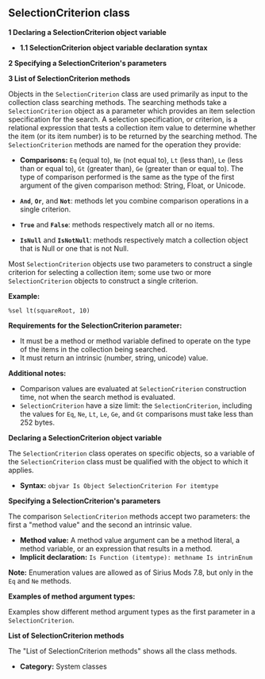 ## SelectionCriterion class

**1 Declaring a SelectionCriterion object variable**

* **1.1 SelectionCriterion object variable declaration syntax**

**2 Specifying a SelectionCriterion's parameters**

**3 List of SelectionCriterion methods**

Objects in the `SelectionCriterion` class are used primarily as input to the collection class searching methods. The searching methods take a `SelectionCriterion` object as a parameter which provides an item selection specification for the search. A selection specification, or criterion, is a relational expression that tests a collection item value to determine whether the item (or its item number) is to be returned by the searching method. The `SelectionCriterion` methods are named for the operation they provide:

* **Comparisons:** `Eq` (equal to), `Ne` (not equal to), `Lt` (less than), `Le` (less than or equal to), `Gt` (greater than), `Ge` (greater than or equal to). The type of comparison performed is the same as the type of the first argument of the given comparison method: String, Float, or Unicode.

* **`And`**, **`Or`**, and **`Not`**: methods let you combine comparison operations in a single criterion.

* **`True`** and **`False`**: methods respectively match all or no items.

* **`IsNull`** and **`IsNotNull`**: methods respectively match a collection object that is Null or one that is not Null.

Most `SelectionCriterion` objects use two parameters to construct a single criterion for selecting a collection item; some use two or more `SelectionCriterion` objects to construct a single criterion.

**Example:**

`%sel lt(squareRoot, 10)`

**Requirements for the SelectionCriterion parameter:**

* It must be a method or method variable defined to operate on the type of the items in the collection being searched.
* It must return an intrinsic (number, string, unicode) value.

**Additional notes:**

* Comparison values are evaluated at `SelectionCriterion` construction time, not when the search method is evaluated.
* `SelectionCriterion` have a size limit: the `SelectionCriterion`, including the values for `Eq`, `Ne`, `Lt`, `Le`, `Ge`, and `Gt` comparisons must take less than 252 bytes.

**Declaring a SelectionCriterion object variable**

The `SelectionCriterion` class operates on specific objects, so a variable of the `SelectionCriterion` class must be qualified with the object to which it applies.

* **Syntax:** `objvar Is Object SelectionCriterion For itemtype`

**Specifying a SelectionCriterion's parameters**

The comparison `SelectionCriterion` methods accept two parameters: the first a "method value" and the second an intrinsic value.

* **Method value:** A method value argument can be a method literal, a method variable, or an expression that results in a method.
* **Implicit declaration:** `Is Function (itemtype): methname Is intrinEnum`

**Note:** Enumeration values are allowed as of Sirius Mods 7.8, but only in the `Eq` and `Ne` methods.

**Examples of method argument types:**

Examples show different method argument types as the first parameter in a `SelectionCriterion`.

**List of SelectionCriterion methods**

The "List of SelectionCriterion methods" shows all the class methods.

* **Category:** System classes
